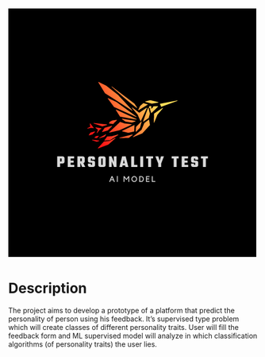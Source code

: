 # ![Logo](https://github.com/alyaa999/personality-test/blob/main/personality%20test.png)
# Description 
The project aims to develop a prototype of a platform that  predict the personality of person using his feedback. It’s supervised type problem which will create classes of different personality traits. User will fill the feedback form and ML supervised model will analyze in which classification algorithms  (of personality traits) the user lies. 
